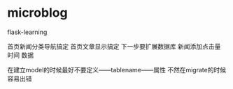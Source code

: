 # microblog
flask-learning

首页新闻分类导航搞定 首页文章显示搞定 下一步要扩展数据库  新闻添加点击量 时间 数据

在建立model的时候最好不要定义——tablename——属性 不然在migrate的时候容易出错

